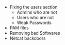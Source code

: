 
* Fixing the users section
  * Admins who are not
  * Users who are not
  * Weak Passwords
* PAM files
* Removing bad Softwares
* Netcat backdoors

